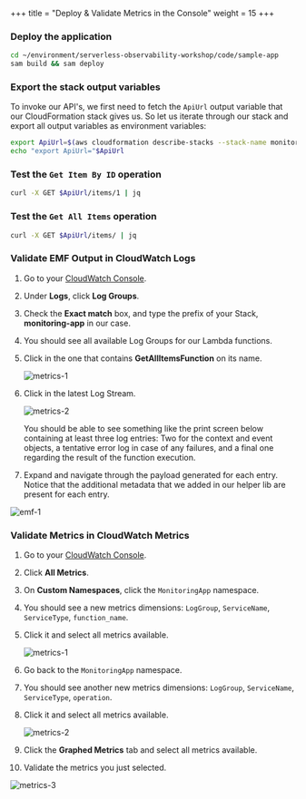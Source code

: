 +++
title = "Deploy & Validate Metrics in the Console"
weight = 15
+++

### Deploy the application

```sh
cd ~/environment/serverless-observability-workshop/code/sample-app
sam build && sam deploy
```

### Export the stack output variables

To invoke our API's, we first need to fetch the `ApiUrl` output variable that our CloudFormation stack gives us. So let us iterate through our stack and export all output variables as environment variables:

```sh
export ApiUrl=$(aws cloudformation describe-stacks --stack-name monitoring-app --output json | jq '.Stacks[].Outputs[] | select(.OutputKey=="ApiUrl") | .OutputValue' | sed -e 's/^"//'  -e 's/"$//')
echo "export ApiUrl="$ApiUrl
```

### Test the `Get Item By ID` operation

```sh
curl -X GET $ApiUrl/items/1 | jq
```

### Test the `Get All Items` operation

```sh
curl -X GET $ApiUrl/items/ | jq
```

### Validate EMF Output in CloudWatch Logs

1. Go to your [CloudWatch Console](https://console.aws.amazon.com/cloudwatch/home).
1. Under **Logs**, click **Log Groups**.
1. Check the **Exact match** box, and type the prefix of your Stack, **monitoring-app** in our case.
1. You should see all available Log Groups for our Lambda functions.
1. Click in the one that contains **GetAllItemsFunction** on its name.

   ![metrics-1](/images/log_producer_1.png)

1. Click in the latest Log Stream.

   ![metrics-2](/images/log_producer_2.png)

   You should be able to see something like the print screen below containing at least three log entries: Two for the context and event objects, a tentative error log in case of any failures, and a final one regarding the result of the function execution.

1. Expand and navigate through the payload generated for each entry. Notice that the additional metadata that we added in our helper lib are present for each entry.

![emf-1](/images/emf-1.png)

### Validate Metrics in CloudWatch Metrics

1. Go to your [CloudWatch Console](https://console.aws.amazon.com/cloudwatch/home).
1. Click **All Metrics**.
1. On **Custom Namespaces**, click the `MonitoringApp` namespace.
1. You should see a new metrics dimensions: `LogGroup`, `ServiceName`, `ServiceType`, `function_name`.
1. Click it and select all metrics available.

   ![metrics-1](/images/emf_metrics_1.png?width=60pc)

1. Go back to the `MonitoringApp` namespace.
1. You should see another new metrics dimensions: `LogGroup`, `ServiceName`, `ServiceType`, `operation`.
1. Click it and select all metrics available.

   ![metrics-2](/images/emf_metrics_2.png?width=60pc)

1. Click the **Graphed Metrics** tab and select all metrics available.
1. Validate the metrics you just selected.

![metrics-3](/images/emf_metrics_3.png?width=60pc)
